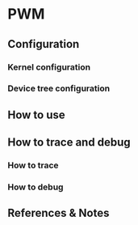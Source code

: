 # PWM

## Configuration

### Kernel configuration

### Device tree configuration

## How to use 

## How to trace and debug 

### How to trace

### How to debug

## References & Notes
